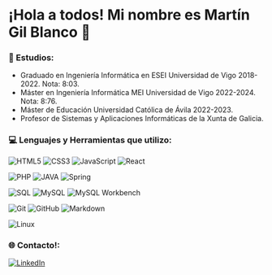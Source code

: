 # ¡Hola a todos! Mi nombre es Martín Gil Blanco 👋

### 📖 Estudios:

- Graduado en Ingeniería Informática en ESEI Universidad de Vigo 2018-2022. Nota: 8:03.
- Máster en Ingeniería Informática MEI Universidad de Vigo 2022-2024. Nota: 8:76.
- Máster de Educación Universidad Católica de Ávila 2022-2023.
- Profesor de Sistemas y Aplicaciones Informáticas de la Xunta de Galicia.

### 💻 Lenguajes y Herramientas que utilizo:
![HTML5](https://img.shields.io/badge/html5-%23E34F26.svg?style=for-the-badge&logo=html5&logoColor=white) 
![CSS3](https://img.shields.io/badge/css3-%231572B6.svg?style=for-the-badge&logo=css3&logoColor=white) 
![JavaScript](https://img.shields.io/badge/javascript-%23323330.svg?style=for-the-badge&logo=javascript&logoColor=%23F7DF1E) 
![React](https://img.shields.io/badge/React-%2361DAFB.svg?style=for-the-badge&logo=react&logoColor=white)

![PHP](https://img.shields.io/badge/php-%23777BB4.svg?style=for-the-badge&logo=php&logoColor=white)
![JAVA](https://img.shields.io/badge/Java-%23ED8B00.svg?style=for-the-badge&logo=java&logoColor=white)
![Spring](https://img.shields.io/badge/Spring-%236DB33F.svg?style=for-the-badge&logo=spring&logoColor=white)

![SQL](https://img.shields.io/badge/SQL-%2300758F.svg?style=for-the-badge&logo=sql&logoColor=white)
![MySQL](https://img.shields.io/badge/mysql-%2300f.svg?style=for-the-badge&logo=mysql&logoColor=white) 
![MySQL Workbench](https://img.shields.io/badge/MySQL_Workbench-4479A1.svg?style=for-the-badge&logo=mysql&logoColor=white)

![Git](https://img.shields.io/badge/Git-F05032.svg?style=for-the-badge&logo=git&logoColor=white)
![GitHub](https://img.shields.io/badge/GitHub-%23181717.svg?style=for-the-badge&logo=github&logoColor=white)
![Markdown](https://img.shields.io/badge/markdown-%23000000.svg?style=for-the-badge&logo=markdown&logoColor=white) 

![Linux](https://img.shields.io/badge/Linux-FCC624?style=for-the-badge&logo=linux&logoColor=black)

### 🌐 Contacto!:
[![LinkedIn](https://img.shields.io/badge/LinkedIn-%230A66C2.svg?style=for-the-badge&logo=linkedin&logoColor=white)](https://www.linkedin.com/in/martín-gil-blanco/)
